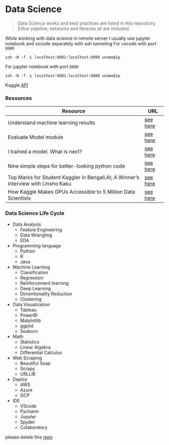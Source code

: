 # Data Science

> Data Science works and best practices are listed in this repository. Either pipeline, networks and libraries all are included.

While working with data science in remote server I usually use jupyter notebook and vscode separately with ssh tunneling
For vscode with port `8080`
```
ssh -N -f -L localhost:8882:localhost:8080 uname@ip
```
For jupyter notebook with port `8888`
```
ssh -N -f -L localhost:8881:localhost:8888 uname@ip
```
Kaggle [API](https://github.com/Kaggle/kaggle-api)

### Resources
| Resource	| URL	|
|-	|-	|
| Understand machine learning results | [see here](https://docs.microsoft.com/en-us/azure/machine-learning/how-to-understand-automated-ml) 	|  
| Evaluate Model module | [see here](https://docs.microsoft.com/en-us/azure/machine-learning/algorithm-module-reference/evaluate-model) 	| 
| I trained a model. What is next? | [see here](https://medium.com/kaggle-blog/i-trained-a-model-what-is-next-d1ba1c560e26)	| 
| Nine simple steps for better-looking python code | [see here](https://ternaus.blog/tutorial/2020/04/09/Nine-simple-steps-for-better-looking-python-code.html) |
| Top Marks for Student Kaggler in Bengali.AI; A Winner’s Interview with Linsho Kaku | [see here](https://medium.com/kaggle-blog/top-marks-for-student-kaggler-in-bengali-ai-a-winners-interview-with-linsho-kaku-dd321b324c74) |
| How Kaggle Makes GPUs Accessible to 5 Million Data Scientists | [see here](https://news.developer.nvidia.com/how-kaggle-makes-gpus-accessible-to-5-million-data-scientists/) |

### Data Science Life Cycle
  * Data Analysis
    * Feature Engineering
    * Data Wrangling
    * EDA
  * Programming language
    * Python
    * R
    * Java
  * Machine Learning
    * Classification
    * Regression
    * Reinforcement learning
    * Deep Learning 
    * Dimentionality Reduction
    * Clustering
  * Data Visualization
    * Tableau
    * PowerBI
    * Matplotlib
    * ggplot
    * Seaborn
  * Math
    * Statistics
    * Linear Algebra
    * Differential Calculus
  * Web Scraping
    * Beautiful Soap
    * Scrapy
    * URLLIB
  * Deploy 
    * AWS
    * Azure
    * GCP
  * IDE
    * VScode
    * Pycharm
    * Jupyter
    * Spyder
    * Colaboratory


please delete this [repo](https://github.com/bhuiyanmobasshir94/data-science-to-delete) 
